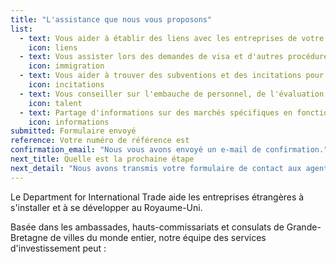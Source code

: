```yaml
---
title: "L'assistance que nous vous proposons"
list: 
  - text: Vous aider à établir des liens avec les entreprises de votre secteur
    icon: liens
  - text: Vous assister lors des demandes de visa et d'autres procédures relatives à l'immigration
    icon: immigration
  - text: Vous aider à trouver des subventions et des incitations pour favoriser la croissance de votre entreprise
    icon: incitations
  - text: Vous conseiller sur l'embauche de personnel, de l'évaluation comparative des salaires à la formation, en passant par le recrutement
    icon: talent
  - text: Partage d'informations sur des marchés spécifiques en fonction de vos besoins
    icon: informations
submitted: Formulaire envoyé
reference: Votre numéro de référence est
confirmation_email: "Nous vous avons envoyé un e-mail de confirmation."
next_title: Quelle est la prochaine étape
next_detail: "Nous avons transmis votre formulaire de contact aux agents du programme Investir en Grande-Bretagne. Ils vous contacteront prochainement."
---
```

Le Department for International Trade aide les entreprises étrangères à s'installer et à se développer au Royaume-Uni.

Basée dans les ambassades, hauts-commissariats et consulats de Grande-Bretagne de villes du monde entier, notre équipe des services d'investissement peut :
